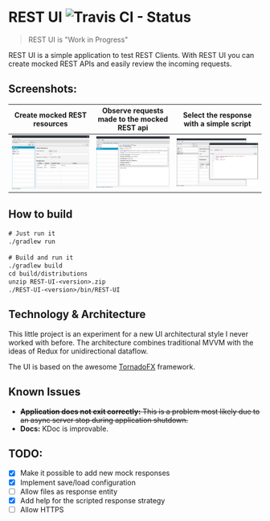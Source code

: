 # REST UI ![Travis CI - Status](https://travis-ci.org/Schlangguru/rest-ui.svg?branch=master)
> REST UI is "Work in Progress"

REST UI is a simple application to test REST Clients.
With REST UI you can create mocked REST APIs and easily review the incoming requests.

## Screenshots:

| **Create mocked REST resources** | **Observe requests made to the mocked REST api** | **Select the response with a simple script** |
| --- | --- | --- |
| ![RequestsView](./screenshots/MockResources.png) | ![RequestsView](./screenshots/Requests.png) | ![RequestsView](./screenshots/Script.png) |

## How to build
```
# Just run it
./gradlew run

# Build and run it
./gradlew build
cd build/distributions
unzip REST-UI-<version>.zip
./REST-UI-<version>/bin/REST-UI
```


## Technology & Architecture
This little project is an experiment for a new UI architectural style I never worked with before.
The architecture combines traditional MVVM with the ideas of Redux for unidirectional dataflow.

The UI is based on the awesome [TornadoFX](https://github.com/edvin/tornadofx) framework.

## Known Issues
- ~~**Application does not exit correctly:** This is a problem most likely due to an async server stop during application shutdown.~~
- **Docs:** KDoc is improvable.

## TODO:
- [x] Make it possible to add new mock responses
- [x] Implement save/load configuration
- [ ] Allow files as response entity
- [x] Add help for the scripted response strategy
- [ ] Allow HTTPS
